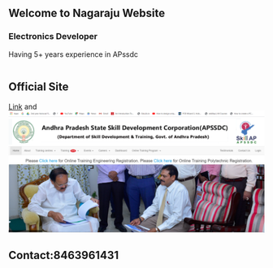 ## Welcome to Nagaraju Website


### Electronics Developer

Having 5+ years experience in APssdc

```Apssdc
```
## Official Site 

[Link](http://engineering.apssdc.in/) and ![Image](https://github.com/Nagaraju403/Nagaraju403.github.io/blob/main/Capture.PNG)

## Contact:8463961431 


